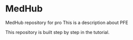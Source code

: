 # MedHub
MedHub  repository for pro
This is a description about PFE 

This repository is built step by step in the tutorial.